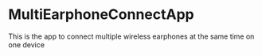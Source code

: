 # MultiEarphoneConnectApp
This is the app to connect multiple wireless earphones at the same time on one device
